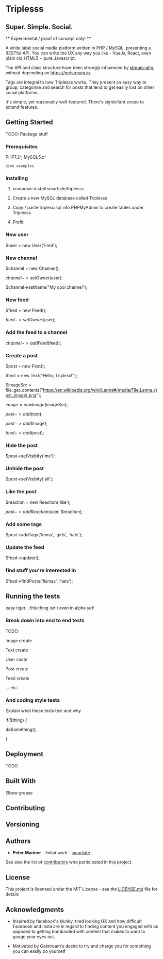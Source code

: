 # Triplesss

## Super. Simple. Social.

** Experimental / proof of concept only! **

A white label social media platform written in PHP / MySQL, presenting a RESTful API. You can write the UX any way you like -  VueJs, React, even plain old HTML5 + pure Javascript. 

The API and class structure have been strongly influenced by [stream-php](https://github.com/GetStream/stream-php), without depending on https://getstream.io.

Tags are integral to how Triplesss works. They present an easy way to group, categorise and search for posts that tend to get easily lost on other social platforms.

It's simple, yet reasonably well-featured. There's signicifant scope to extend features.


## Getting Started

TODO: Package stuff

### Prerequisites

PHP7.2^, MySQL5.x^

```
Give examples
```

### Installing

1. composer install smartsite/triplesss

2. Create a new MySQL database called Triplesss

3. Copy / paste tripless.sql into PHPMyAdmin to create tables under Triplesss

4. Profit

### New user

$user = new User('Fred');

### New channel

$channel = new Channel();

$channel->setOwner($user);

$channel->setName("My cool channel");

### New feed

$feed = new Feed();

$feed->setOwner($user);

### Add the feed to a channel

$channel->addFeed($feed);

### Create a post

$post = new Post();

$text = new Text("Hello, Tripless!");

$imageSrc = file_get_contents("https://en.wikipedia.org/wiki/Lenna#/media/File:Lenna_(test_image).png");

$image = new Image($imageSrc);

$post->add($text);

$post->add($Image);

$feed->add($post);

### Hide the post

$post->setVisibity('me');

### Unhide the post

$post->setVisibity('all');

### Like the post

$reaction = new Reaction('like');

$post->addReaction($user, $reaction);

### Add some tags

$post->addTags('lenna', 'girls', 'hats');

### Update the feed

$feed->update();

### find stuff you're interested in

$feed->findPosts('llamas', 'hats');


## Running the tests

easy tiger... this thing isn't even in alpha yet!

### Break down into end to end tests

TODO:

Image create

Text create

User ceate

Post create

Feed create

... etc.


### And coding style tests

Explain what these tests test and why

if($thing) {

   doSomething();

}

## Deployment

TODO

## Built With

Elbow grease

## Contributing

## Versioning

## Authors

* **Peter Mariner** - *Initial work* - [smartsite](https://github.com/smartsite)

See also the list of [contributors](https://github.com/your/project/contributors) who participated in this project.

## License

This project is licensed under the MIT License - see the [LICENSE.md](LICENSE.md) file for details

## Acknowledgments

* Inspired by facebook's klunky, tired looking UX and how difficult Facebook and Insta are in regard to finding content you engaged with as opposed to getting bombarded with content that makes to want to gouge your eyes out.

* Motivated by Getstream's desire to try and charge you for something you can easily do yourself 
